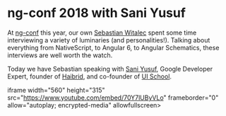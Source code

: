 # ng-conf 2018 with Sani Yusuf

At [ng-conf](https://www.ng-conf.org/) this year, our own [Sebastian Witalec](https://twitter.com/sebawita) spent some time interviewing a variety of luminaries (and personalities!). Talking about everything from NativeScript, to Angular 6, to Angular Schematics, these interviews are well worth the watch.

Today we have Sebastian speaking with [Sani Yusuf](https://twitter.com/saniyusuf), Google Developer Expert, founder of [Haibrid](http://www.haibrid.com/), and co-founder of [UI School](https://twitter.com/theuischool).

iframe width="560" height="315" src="https://www.youtube.com/embed/70Y7lUByVLo" frameborder="0" allow="autoplay; encrypted-media" allowfullscreen></iframe>